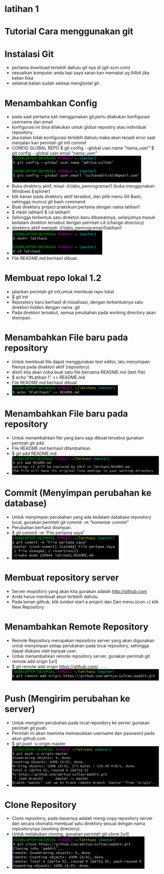 # latihan 1
# Tutorial Cara menggunakan git
# Instalasi Git

- pertama download terlebih dahulu git nya di (git-scm.com)
- sesuaikan komputer anda tapi saya saran kan memakai yg 64bit jika kalian bisa
- selamat kalian sudah selesai mengisntal git .

# Menambahkan Config
- pada saat pertama kali menggunakan git,perlu dilakukan konfigurasi username dan email
- konfigurasi ini bisa dilakukan untuk global repostiry atau individual repository.
- jika kalian tidak konfigurasi terlebih dahulu maka akan terjadi error saat menjalan kan perintah git init commit
- CONFIG GLOBAL REPO $ git config --global user.name “nama_user” $ git config --global user.email “nama_user”
![Gitconfig](https://github.com/aditya-sultan/aaAdit/blob/master/config.PNG)
- Buka direktory aktif, misal: d:\labs_pemrograman1 (buka menggunakan Windows Explorer)
- klik kanan pada direktory aktif tersebut, dan pilih menu Git Bash, sehingga muncul git bash command
- Buat direktory project praktikum pertama dengan nama latihan1
- $ mkdir latihan1 $ cd latihan1
- Sehingga terbentuk satu direktori baru dibawahnya, selanjutnya masuk kedalam direktori tersebut dengan perintah cd (change directory)
- direktory aktif menjadi: d:\labs_pemrograman1\latihan1
- ![](https://github.com/aditya-sultan/aaAdit/blob/master/Capture.PNG)
- File README.md berhasil dibuat.

# Membuat repo lokal 1.2
- jalankan perintah git init,untuk membuat repo lokal
- $ git init
- Repository baru berhasil di inisialisasi, dengan terbentuknya satu direktori hidden dengan nama .git
- Pada direktori tersebut, semua perubahan pada working directory akan disimpan.

# Menambahkan File baru pada repository
- Untuk membuat file dapat menggunakan text editor, lalu menyimpan filenya pada direktori aktif (repository)
- disini kita akan coba buat satu file bernama README.md (text file)
- $ echo “#Latihan 1” >> README.md
- File README.md berhasil dibuat.
- ![](https://github.com/aditya-sultan/aaAdit/blob/master/Capture2.PNG)

# Menambahkan File baru pada repository
- Untuk menambahkan file yang baru saja dibuat tersebut gunakan perintah git add.
- File README.md berhasil ditambahkan.
- $ git add README.md
- ![](https://github.com/aditya-sultan/aaAdit/blob/master/Capture3.PNG)

# Commit (Menyimpan perubahan ke database)
- Untuk menyimpan perubahan yang ada kedalam database repository local, gunakan perintah git commit -m “komentar commit”
- Perubahan berhasil disimpan.
- $ git commit -m “File pertama saya”
- ![](https://github.com/aditya-sultan/aaAdit/blob/master/Capture4.PNG)

# Membuat repository server
- Server reopsitory yang akan kita gunakan adalah http://github.com
- Anda harus membuat akun terlebih dahulu.
- Pada laman github, klik tombol start a project dan Dari menu (icon +) klik New Repository

# Menambahkan Remote Repository
- Remote Repository merupakan repository server yang akan digunakan untuk menyimpan setiap perubahan pada local repository, sehingga dapat diakses oleh banyak user.
- Untuk menambahkan remote repository server, gunakan perintah git remote add origin [url]
- $ git remote add origin https://github.com/.........
![](https://github.com/aditya-sultan/aaAdit/blob/master/Capture5.PNG)

# Push (Mengirim perubahan ke server)
- Untuk mengirim perubahan pada local repository ke server gunakan perintah git push.
- Perintah ini akan meminta memasukkan username dan password pada akun github.com
- $ git push -u origin master
- ![](https://github.com/aditya-sultan/aaAdit/blob/master/Capture6.PNG)

# Clone Repository
- Clone repository, pada dasarnya adalah meng-copy repository server dan secara otomatis membuat satu direktory sesuai dengan nama repositorynya (working directory).
- Untuk melakukan cloning, gunakan perintah git clone [url]
- ![](https://github.com/aditya-sultan/aaAdit/blob/master/Capture7.PNG)
